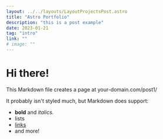 ```yaml
---
layout: ../../layouts/LayoutProjectsPost.astro
title: "Astro Portfolio"
description: "this is a post example"
date: 2023-01-21
tag: "intro"
link: ""
# image: ""
---
```


# Hi there!

This Markdown file creates a page at your-domain.com/post1/

It probably isn't styled much, but Markdown does support:

- **bold** and _italics._
- lists
- [links](https://astro.build)
- and more!
